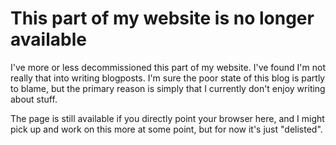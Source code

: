 # This part of my website is no longer available

I've more or less decommissioned this part of my website.
I've found I'm not really that into writing blogposts. 
I'm sure the poor state of this blog is partly to blame, but the primary reason is simply that I currently don't enjoy writing about stuff.

The page is still available if you directly point your browser here, and I might pick up and work on this more at some point, but for now it's just "delisted".
